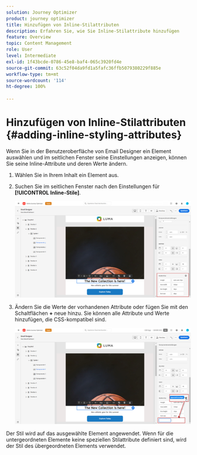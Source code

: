 ```yaml
---
solution: Journey Optimizer
product: journey optimizer
title: Hinzufügen von Inline-Stilattributen
description: Erfahren Sie, wie Sie Inline-Stilattribute hinzufügen
feature: Overview
topic: Content Management
role: User
level: Intermediate
exl-id: 1f43bcde-0786-45e8-baf4-065c3920fd4e
source-git-commit: 63c52f04da9fd1a5fafc36ffb5079380229f885e
workflow-type: tm+mt
source-wordcount: '114'
ht-degree: 100%

---
```


# Hinzufügen von Inline-Stilattributen {#adding-inline-styling-attributes}

Wenn Sie in der Benutzeroberfläche von Email Designer ein Element auswählen und im seitlichen Fenster seine Einstellungen anzeigen, können Sie seine Inline-Attribute und deren Werte ändern.

1. Wählen Sie in Ihrem Inhalt ein Element aus.
1. Suchen Sie im seitlichen Fenster nach den Einstellungen für **[!UICONTROL Inline-Stile]**.

   ![](assets/styles_1.png)

1. Ändern Sie die Werte der vorhandenen Attribute oder fügen Sie mit den Schaltflächen **+** neue hinzu. Sie können alle Attribute und Werte hinzufügen, die CSS-kompatibel sind.

   ![](assets/styles_2.png)

Der Stil wird auf das ausgewählte Element angewendet. Wenn für die untergeordneten Elemente keine speziellen Stilattribute definiert sind, wird der Stil des übergeordneten Elements verwendet.
